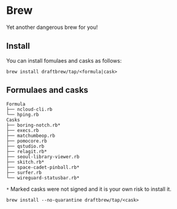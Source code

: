 # Brew

Yet another dangerous brew for you!

## Install
You can install fomulaes and casks as follows:

```
brew install draftbrew/tap/<formula|cask>
```

## Formulaes and casks

```
Formula
├── ncloud-cli.rb
└── hping.rb
Casks
├── boring-notch.rb*
├── execs.rb
├── matchumbeop.rb
├── pomocore.rb
├── qstudio.rb
├── relagit.rb*
├── seoul-library-viewer.rb
├── skitch.rb*
├── space-cadet-pinball.rb*
├── surfer.rb
└── wireguard-statusbar.rb*
```

`*` Marked casks were not signed and it is your own risk to install it.
```
brew install --no-quarantine draftbrew/tap/<cask>
```
